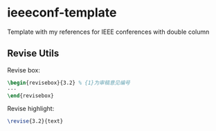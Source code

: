# ieeeconf-template

Template with my references for IEEE conferences with double column

## Revise Utils

Revise box:

```tex
\begin{revisebox}{3.2} % {1}为审稿意见编号
···
\end{revisebox}
```

Revise highlight:

```tex
\revise{3.2}{text}
```
